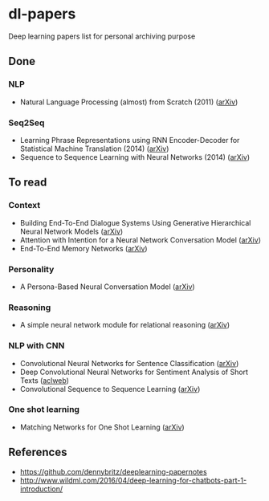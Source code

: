 # dl-papers
Deep learning papers list for personal archiving purpose

## Done

### NLP
- Natural Language Processing (almost) from Scratch (2011) ([arXiv](https://arxiv.org/abs/1103.0398))

### Seq2Seq
- Learning Phrase Representations using RNN Encoder-Decoder for Statistical Machine Translation (2014) ([arXiv](https://arxiv.org/abs/1406.1078))
- Sequence to Sequence Learning with Neural Networks (2014) ([arXiv](https://arxiv.org/abs/1409.3215))

## To read

### Context
- Building End-To-End Dialogue Systems Using Generative Hierarchical Neural Network Models ([arXiv](https://arxiv.org/abs/1507.04808))
- Attention with Intention for a Neural Network Conversation Model ([arXiv](https://arxiv.org/abs/1510.08565))
- End-To-End Memory Networks ([arXiv](https://arxiv.org/abs/1503.08895))

### Personality
- A Persona-Based Neural Conversation Model ([arXiv](https://arxiv.org/abs/1603.06155))

### Reasoning
- A simple neural network module for relational reasoning ([arXiv](https://arxiv.org/abs/1706.01427))  

### NLP with CNN
- Convolutional Neural Networks for Sentence Classification ([arXiv](https://arxiv.org/abs/1408.5882))
- Deep Convolutional Neural Networks for Sentiment Analysis of Short Texts ([aclweb](http://www.aclweb.org/anthology/C14-1008))
- Convolutional Sequence to Sequence Learning ([arXiv](https://arxiv.org/abs/1705.03122))

### One shot learning
- Matching Networks for One Shot Learning ([arXiv](https://arxiv.org/abs/1606.04080))


## References  
- https://github.com/dennybritz/deeplearning-papernotes
- http://www.wildml.com/2016/04/deep-learning-for-chatbots-part-1-introduction/  
